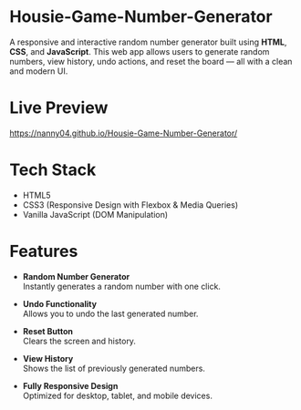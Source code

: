 # Housie-Game-Number-Generator

A responsive and interactive random number generator built using **HTML**, **CSS**, and **JavaScript**. This web app allows users to generate random numbers, view history, undo actions, and reset the board — all with a clean and modern UI.

# Live Preview
https://nanny04.github.io/Housie-Game-Number-Generator/

# Tech Stack

- HTML5
- CSS3 (Responsive Design with Flexbox & Media Queries)
- Vanilla JavaScript (DOM Manipulation)

# Features

- **Random Number Generator**  
  Instantly generates a random number with one click.

- **Undo Functionality**  
  Allows you to undo the last generated number.

- **Reset Button**  
  Clears the screen and history.

- **View History**  
  Shows the list of previously generated numbers.

- **Fully Responsive Design**  
  Optimized for desktop, tablet, and mobile devices.



